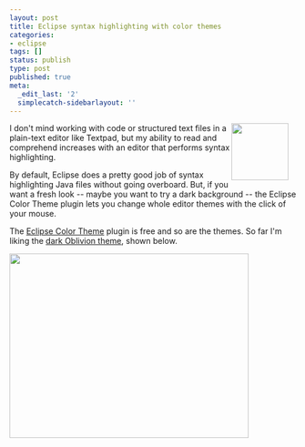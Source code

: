 ```yaml
---
layout: post
title: Eclipse syntax highlighting with color themes
categories:
- eclipse
tags: []
status: publish
type: post
published: true
meta:
  _edit_last: '2'
  simplecatch-sidebarlayout: ''
---
```

<a href="http://www.eclipsecolorthemes.org/"><img alt="" src="http://photos.smugmug.com/photos/i-qjJ6xdx/0/O/i-qjJ6xdx.png" style="float: right; margin-right: 1em;" width="100" height="100" /></a>I don't mind working with code or structured text files in a plain-text editor like Textpad, but my ability to read and comprehend increases with an editor that performs syntax highlighting.

By default, Eclipse does a pretty good job of syntax highlighting Java files without going overboard. But, if you want a fresh look -- maybe you want to try a dark background -- the Eclipse Color Theme plugin lets you change whole editor themes with the click of your mouse.

The <a href="http://www.eclipsecolorthemes.org/">Eclipse Color Theme</a> plugin is free and so are the themes. So far I'm liking the <a href="http://www.eclipsecolorthemes.org/?view=theme&id=1">dark Oblivion theme</a>, shown below.

<a href="http://www.eclipsecolorthemes.org/?view=theme&id=1"><img alt="" src="http://photos.smugmug.com/photos/i-7JsRh3L/0/O/i-7JsRh3L.png" class="aligncenter" width="420" height="324" /></a>
